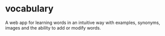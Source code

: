 # vocabulary
A web app for learning words in an intuitive way with examples, synonyms, images and the ability to add or modify words.
